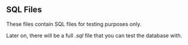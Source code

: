 ## SQL Files
These files contain SQL files for testing purposes only.

Later on, there will be a full *.sql* file that you can test the database with.
